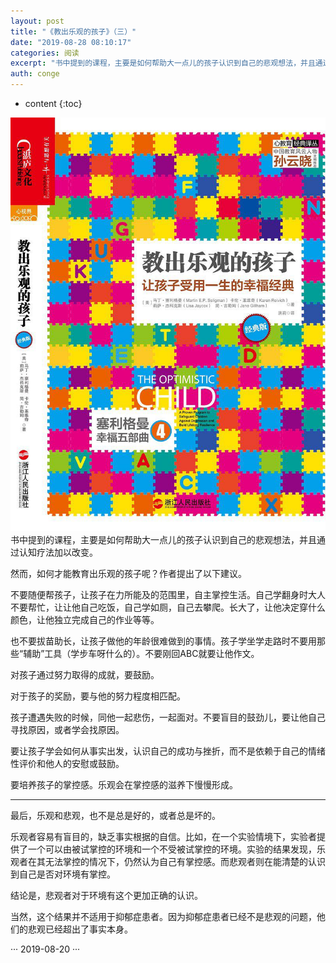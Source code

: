 ```yaml
---
layout: post
title: "《教出乐观的孩子》（三）"
date: "2019-08-28 08:10:17"
categories: 阅读
excerpt: "书中提到的课程，主要是如何帮助大一点儿的孩子认识到自己的悲观想法，并且通过认知疗法加以改变。 然而，如何才能教育出乐观的孩子呢？作者提出了以下建..."
auth: conge
---
```

* content
{:toc}

![](/assets/images/阅读/118382-59425fe7001976ee.png)
书中提到的课程，主要是如何帮助大一点儿的孩子认识到自己的悲观想法，并且通过认知疗法加以改变。

然而，如何才能教育出乐观的孩子呢？作者提出了以下建议。

不要随便帮孩子，让孩子在力所能及的范围里，自主掌控生活。自己学翻身时大人不要帮忙，让让他自己吃饭，自己学如厕，自己去攀爬。长大了，让他决定穿什么颜色，让他独立完成自己的作业等等。

也不要拔苗助长，让孩子做他的年龄很难做到的事情。孩子学坐学走路时不要用那些“辅助”工具（学步车呀什么的）。不要刚回ABC就要让他作文。

对孩子通过努力取得的成就，要鼓励。

对于孩子的奖励，要与他的努力程度相匹配。

孩子遭遇失败的时候，同他一起悲伤，一起面对。不要盲目的鼓劲儿，要让他自己寻找原因，或者学会找原因。

要让孩子学会如何从事实出发，认识自己的成功与挫折，而不是依赖于自己的情绪性评价和他人的安慰或鼓励。

要培养孩子的掌控感。乐观会在掌控感的滋养下慢慢形成。

----

最后，乐观和悲观，也不是总是好的，或者总是坏的。

乐观者容易有盲目的，缺乏事实根据的自信。比如，在一个实验情境下，实验者提供了一个可以由被试掌控的环境和一个不受被试掌控的环境。实验的结果发现，乐观者在其无法掌控的情况下，仍然认为自己有掌控感。而悲观者则在能清楚的认识到自己是否对环境有掌控。

结论是，悲观者对于环境有这个更加正确的认识。

当然，这个结果并不适用于抑郁症患者。因为抑郁症患者已经不是悲观的问题，他们的悲观已经超出了事实本身。


···
2019-08-20
···
